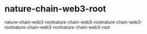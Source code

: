 # nature-chain-web3-root
nature-chain-web3-rootnature-chain-web3-rootnature-chain-web3-rootnature-chain-web3-rootnature-chain-web3-root
